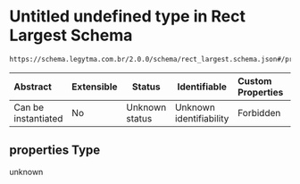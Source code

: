 # Untitled undefined type in Rect Largest Schema

```txt
https://schema.legytma.com.br/2.0.0/schema/rect_largest.schema.json#/properties
```




| Abstract            | Extensible | Status         | Identifiable            | Custom Properties | Additional Properties | Access Restrictions | Defined In                                                                              |
| :------------------ | ---------- | -------------- | ----------------------- | :---------------- | --------------------- | ------------------- | --------------------------------------------------------------------------------------- |
| Can be instantiated | No         | Unknown status | Unknown identifiability | Forbidden         | Allowed               | none                | [rect_largest.schema.json\*](../schema/rect_largest.schema.json) |

## properties Type

unknown
